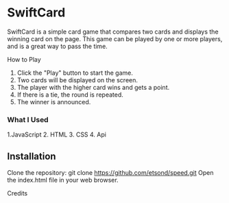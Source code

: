 # SwiftCard
SwiftCard is a simple card game that compares two cards and displays the winning card on the page. This game can be played by one or more players, and is a great way to pass the time.

How to Play

1. Click the "Play" button to start the game.
2. Two cards will be displayed on the screen.
3. The player with the higher card wins and gets a point.
4. If there is a tie, the round is repeated.
5. The winner is announced.

### What I Used
1.JavaScript
2. HTML
3. CSS
4. Api

## Installation
Clone the repository: git clone https://github.com/etsond/speed.git
Open the index.html file in your web browser.

Credits
